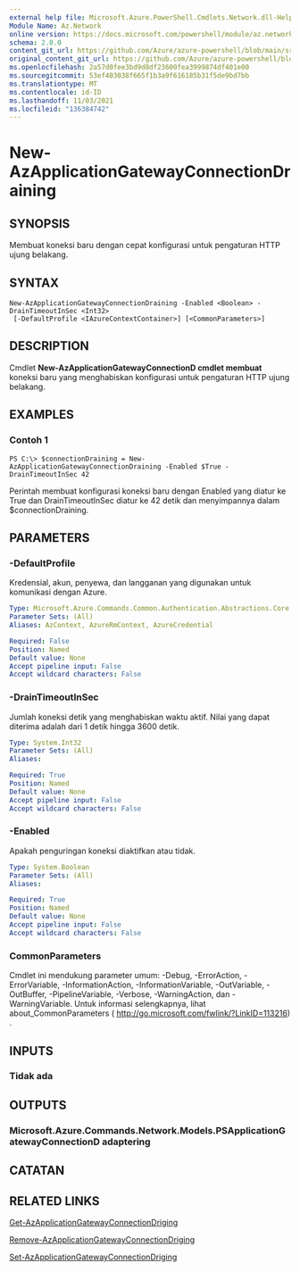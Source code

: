 ```yaml
---
external help file: Microsoft.Azure.PowerShell.Cmdlets.Network.dll-Help.xml
Module Name: Az.Network
online version: https://docs.microsoft.com/powershell/module/az.network/new-azapplicationgatewayconnectiondraining
schema: 2.0.0
content_git_url: https://github.com/Azure/azure-powershell/blob/main/src/Network/Network/help/New-AzApplicationGatewayConnectionDraining.md
original_content_git_url: https://github.com/Azure/azure-powershell/blob/main/src/Network/Network/help/New-AzApplicationGatewayConnectionDraining.md
ms.openlocfilehash: 2a57d0fee3bd9d8df23600fea3999874df401e00
ms.sourcegitcommit: 53ef403038f665f1b3a9f616185b31f5de9bd7bb
ms.translationtype: MT
ms.contentlocale: id-ID
ms.lasthandoff: 11/03/2021
ms.locfileid: "136384742"
---
```

# New-AzApplicationGatewayConnectionDraining

## SYNOPSIS
Membuat koneksi baru dengan cepat konfigurasi untuk pengaturan HTTP ujung belakang.

## SYNTAX

```
New-AzApplicationGatewayConnectionDraining -Enabled <Boolean> -DrainTimeoutInSec <Int32>
 [-DefaultProfile <IAzureContextContainer>] [<CommonParameters>]
```

## DESCRIPTION
Cmdlet **New-AzApplicationGatewayConnectionD cmdlet membuat** koneksi baru yang menghabiskan konfigurasi untuk pengaturan HTTP ujung belakang.

## EXAMPLES

### Contoh 1
```
PS C:\> $connectionDraining = New-AzApplicationGatewayConnectionDraining -Enabled $True -DrainTimeoutInSec 42
```

Perintah membuat konfigurasi koneksi baru dengan Enabled yang diatur ke True dan DrainTimeoutInSec diatur ke 42 detik dan menyimpannya dalam $connectionDraining.

## PARAMETERS

### -DefaultProfile
Kredensial, akun, penyewa, dan langganan yang digunakan untuk komunikasi dengan Azure.

```yaml
Type: Microsoft.Azure.Commands.Common.Authentication.Abstractions.Core.IAzureContextContainer
Parameter Sets: (All)
Aliases: AzContext, AzureRmContext, AzureCredential

Required: False
Position: Named
Default value: None
Accept pipeline input: False
Accept wildcard characters: False
```

### -DrainTimeoutInSec
Jumlah koneksi detik yang menghabiskan waktu aktif.
Nilai yang dapat diterima adalah dari 1 detik hingga 3600 detik.

```yaml
Type: System.Int32
Parameter Sets: (All)
Aliases:

Required: True
Position: Named
Default value: None
Accept pipeline input: False
Accept wildcard characters: False
```

### -Enabled
Apakah penguringan koneksi diaktifkan atau tidak.

```yaml
Type: System.Boolean
Parameter Sets: (All)
Aliases:

Required: True
Position: Named
Default value: None
Accept pipeline input: False
Accept wildcard characters: False
```

### CommonParameters
Cmdlet ini mendukung parameter umum: -Debug, -ErrorAction, -ErrorVariable, -InformationAction, -InformationVariable, -OutVariable, -OutBuffer, -PipelineVariable, -Verbose, -WarningAction, dan -WarningVariable. Untuk informasi selengkapnya, lihat about_CommonParameters ( http://go.microsoft.com/fwlink/?LinkID=113216) .

## INPUTS

### Tidak ada

## OUTPUTS

### Microsoft.Azure.Commands.Network.Models.PSApplicationGatewayConnectionD adaptering

## CATATAN

## RELATED LINKS

[Get-AzApplicationGatewayConnectionDriging](./Get-AzApplicationGatewayConnectionDraining.md)

[Remove-AzApplicationGatewayConnectionDriging](./Remove-AzApplicationGatewayConnectionDraining.md)

[Set-AzApplicationGatewayConnectionDriging](./Set-AzApplicationGatewayConnectionDraining.md)

